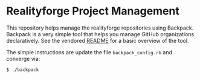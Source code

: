 # Realityforge Project Management

This repository helps manage the realityforge repositories using Backpack. Backpack is a very
simple tool that helps you manage GitHub organizations declaratively. See the vendored 
[README](vendor/tools/backpack/README.md) for a basic overview of the tool.

The simple instructions are update the file `backpack_config.rb` and converge via:

    $ ./backpack
